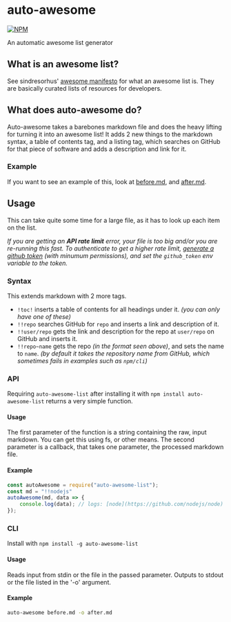 # auto-awesome
[![NPM](https://nodei.co/npm/auto-awesome-list.png?compact=true)](https://nodei.co/npm/auto-awesome-list/)

An automatic awesome list generator

## What is an awesome list?
See sindresorhus' [awesome manifesto](https://github.com/sindresorhus/awesome/blob/master/awesome.md) for what an awesome list is. They are basically curated lists of resources for developers.

## What does auto-awesome do?
Auto-awesome takes a barebones markdown file and does the heavy lifting for turning it into an awesome list!
It adds 2 new things to the markdown syntax, a table of contents tag, and a listing tag, which searches on GitHub for that piece of software and adds a description and link for it. 

### Example
If you want to see an example of this, look at [before.md](https://github.com/tomblcode/auto-awesome/blob/master/example/before.md), and [after.md](https://github.com/tomblcode/auto-awesome/blob/master/example/after.md).

## Usage
This can take quite some time for a large file, as it has to look up each item on the list.

*If you are getting an **API rate limit** error, your file is too big and/or you are re-running this fast. To authenticate to get a higher rate limit, [generate a github token](https://github.com/settings/tokens/new) (with minumum permissions), and set the `github_token` env variable to the token.*

### Syntax
This extends markdown with 2 more tags.
 - `!toc!` inserts a table of contents for all headings under it. *(you can only have one of these)*
 - `!!repo` searches GitHub for `repo` and inserts a link and description of it.
 - `!!user/repo` gets the link and description for the repo at `user/repo` on GitHub and inserts it.
 - `!!repo~name` gets the repo *(in the format seen above)*, and sets the name to `name`. *(by default it takes the repository name from GitHub, which sometimes fails in examples such as `npm/cli`)*

### API
Requiring `auto-awesome-list` after installing it with `npm install auto-awesome-list` returns a very simple function.
#### Usage
The first parameter of the function is a string containing the raw, input markdown. You can get this using fs, or other means.
The second parameter is a callback, that takes one parameter, the processed markdown file.
#### Example
```js
const autoAwesome = require("auto-awesome-list");
const md = "!!nodejs"
autoAwesome(md, data => {
    console.log(data); // logs: [node](https://github.com/nodejs/node) - Node.js JavaScript runtime...
});
```
### CLI
Install with `npm install -g auto-awesome-list`
#### Usage
Reads input from stdin or the file in the passed parameter.
Outputs to stdout or the file listed in the '-o' argument.
#### Example
```sh
auto-awesome before.md -o after.md
```